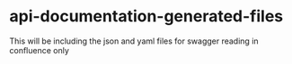 # api-documentation-generated-files
This will be including the json and yaml files for swagger reading in confluence only
